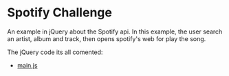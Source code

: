 # Spotify Challenge

An example in jQuery about the Spotify api. In this example, the user search
an artist, album and track, then opens spotify's web for play the song.

The jQuery code its all comented:
* [main.js](https://github.com/Micheloncio/Skylab/blob/master/Course/FrontEnd/jQuery/jQuery%20Challenges/Spotify/styles/main.css)